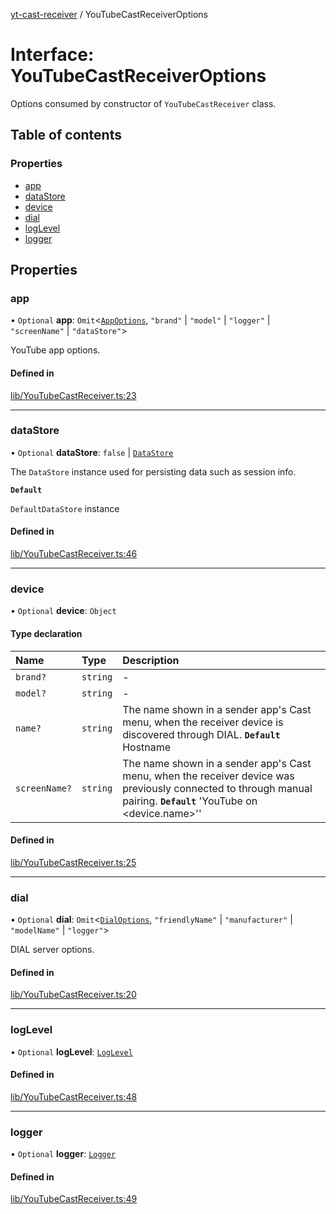 [yt-cast-receiver](../README.md) / YouTubeCastReceiverOptions

# Interface: YouTubeCastReceiverOptions

Options consumed by constructor of `YouTubeCastReceiver` class.

## Table of contents

### Properties

- [app](YouTubeCastReceiverOptions.md#app)
- [dataStore](YouTubeCastReceiverOptions.md#datastore)
- [device](YouTubeCastReceiverOptions.md#device)
- [dial](YouTubeCastReceiverOptions.md#dial)
- [logLevel](YouTubeCastReceiverOptions.md#loglevel)
- [logger](YouTubeCastReceiverOptions.md#logger)

## Properties

### app

• `Optional` **app**: `Omit`<[`AppOptions`](AppOptions.md), ``"brand"`` \| ``"model"`` \| ``"logger"`` \| ``"screenName"`` \| ``"dataStore"``\>

YouTube app options.

#### Defined in

[lib/YouTubeCastReceiver.ts:23](https://github.com/patrickkfkan/yt-cast-receiver/blob/b504596/src/lib/YouTubeCastReceiver.ts#L23)

___

### dataStore

• `Optional` **dataStore**: ``false`` \| [`DataStore`](../classes/DataStore.md)

The `DataStore` instance used for persisting data such as session info.

**`Default`**

`DefaultDataStore` instance

#### Defined in

[lib/YouTubeCastReceiver.ts:46](https://github.com/patrickkfkan/yt-cast-receiver/blob/b504596/src/lib/YouTubeCastReceiver.ts#L46)

___

### device

• `Optional` **device**: `Object`

#### Type declaration

| Name | Type | Description |
| :------ | :------ | :------ |
| `brand?` | `string` | - |
| `model?` | `string` | - |
| `name?` | `string` | The name shown in a sender app's Cast menu, when the receiver device is discovered through DIAL. **`Default`** Hostname |
| `screenName?` | `string` | The name shown in a sender app's Cast menu, when the receiver device was previously connected to through manual pairing. **`Default`** 'YouTube on <device.name>'' |

#### Defined in

[lib/YouTubeCastReceiver.ts:25](https://github.com/patrickkfkan/yt-cast-receiver/blob/b504596/src/lib/YouTubeCastReceiver.ts#L25)

___

### dial

• `Optional` **dial**: `Omit`<[`DialOptions`](DialOptions.md), ``"friendlyName"`` \| ``"manufacturer"`` \| ``"modelName"`` \| ``"logger"``\>

DIAL server options.

#### Defined in

[lib/YouTubeCastReceiver.ts:20](https://github.com/patrickkfkan/yt-cast-receiver/blob/b504596/src/lib/YouTubeCastReceiver.ts#L20)

___

### logLevel

• `Optional` **logLevel**: [`LogLevel`](../README.md#loglevel)

#### Defined in

[lib/YouTubeCastReceiver.ts:48](https://github.com/patrickkfkan/yt-cast-receiver/blob/b504596/src/lib/YouTubeCastReceiver.ts#L48)

___

### logger

• `Optional` **logger**: [`Logger`](Logger.md)

#### Defined in

[lib/YouTubeCastReceiver.ts:49](https://github.com/patrickkfkan/yt-cast-receiver/blob/b504596/src/lib/YouTubeCastReceiver.ts#L49)
